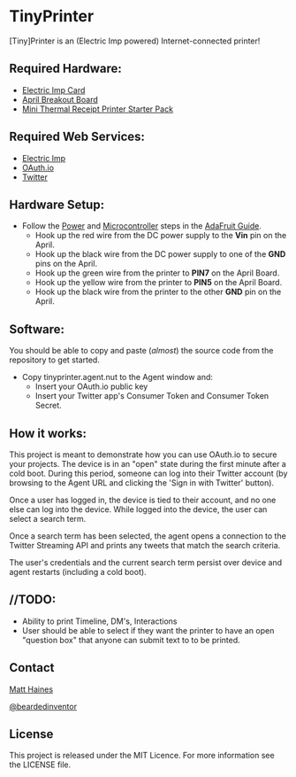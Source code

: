 # TinyPrinter
[Tiny]Printer is an (Electric Imp powered) Internet-connected printer!

## Required Hardware:
- [Electric Imp Card](http://www.adafruit.com/products/1129)
- [April Breakout Board](http://www.adafruit.com/products/1130)
- [Mini Thermal Receipt Printer Starter Pack](http://www.adafruit.com/products/600)

## Required Web Services:
- [Electric Imp](https://ide.electricimp.com)
- [OAuth.io](https://oauth.io)
- [Twitter](https://dev.twitter.com/)

## Hardware Setup:
- Follow the [Power](http://learn.adafruit.com/mini-thermal-receipt-printer/power) and [Microcontroller](http://learn.adafruit.com/mini-thermal-receipt-printer/microcontroller) steps in the [AdaFruit Guide](http://learn.adafruit.com/mini-thermal-receipt-printer).
  - Hook up the red wire from the DC power supply to the **Vin** pin on the April. 
  - Hook up the black wire from the DC power supply to one of the **GND** pins on the April.
  - Hook up the green wire from the printer to **PIN7** on the April Board.
  - Hook up the yellow wire from the printer to **PIN5** on the April Board.
  - Hook up the black wire from the printer to the other **GND** pin on the April.

## Software:
You should be able to copy and paste (*almost*) the source code from the repository to get started.
- Copy tinyprinter.agent.nut to the Agent window and:
  - Insert your OAuth.io public key
  - Insert your Twitter app's Consumer Token and Consumer Token Secret.

## How it works:
This project is meant to demonstrate how you can use OAuth.io to secure your projects. The device is in an "open" state during the first minute after a cold boot. During this period, someone can log into their Twitter account (by browsing to the Agent URL and clicking the 'Sign in with Twitter' button).

Once a user has logged in, the device is tied to their account, and no one else can log into the device. While logged into the device, the user can select a search term. 

Once a search term has been selected, the agent opens a connection to the Twitter Streaming API and prints any tweets that match the search criteria. 

The user's credentials and the current search term persist over device and agent restarts (including a cold boot). 

## //TODO:
- Ability to print Timeline, DM's, Interactions
- User should be able to select if they want the printer to have an open "question box" that anyone can submit text to to be printed. 

## Contact
[Matt Haines](github.com/beardedinventor)

[@beardedinventor](http://twitter.com/beardedinventor)

## License
This project is released under the MIT Licence. For more information see the LICENSE file.
